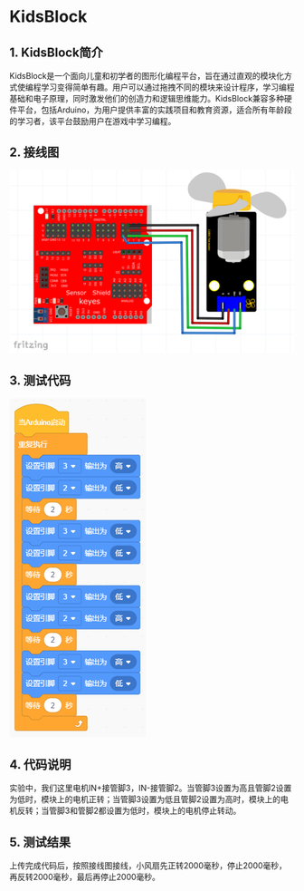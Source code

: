 # KidsBlock


## 1. KidsBlock简介  

KidsBlock是一个面向儿童和初学者的图形化编程平台，旨在通过直观的模块化方式使编程学习变得简单有趣。用户可以通过拖拽不同的模块来设计程序，学习编程基础和电子原理，同时激发他们的创造力和逻辑思维能力。KidsBlock兼容多种硬件平台，包括Arduino，为用户提供丰富的实践项目和教育资源，适合所有年龄段的学习者，该平台鼓励用户在游戏中学习编程。  

## 2. 接线图  

![](media/92c881d9a1d35deafc42c9a8bb7c43cb.png)  

## 3. 测试代码  

![](media/abdd6809f0cb2703c947aa40f960304a.png)  

## 4. 代码说明  

实验中，我们这里电机IN+接管脚3，IN-接管脚2。当管脚3设置为高且管脚2设置为低时，模块上的电机正转；当管脚3设置为低且管脚2设置为高时，模块上的电机反转；当管脚3和管脚2都设置为低时，模块上的电机停止转动。  

## 5. 测试结果  

上传完成代码后，按照接线图接线，小风扇先正转2000毫秒，停止2000毫秒，再反转2000毫秒，最后再停止2000毫秒。




